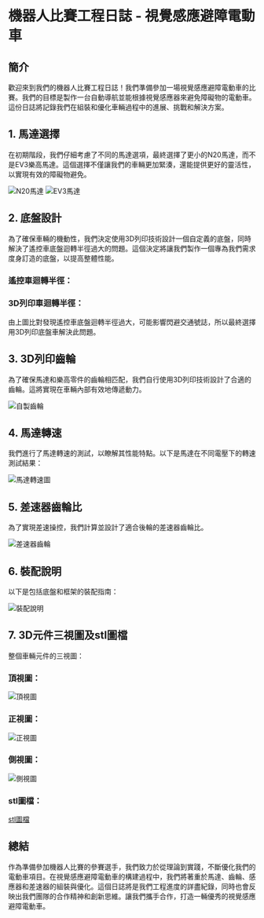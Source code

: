 # 機器人比賽工程日誌 - 視覺感應避障電動車

## 簡介

歡迎來到我們的機器人比賽工程日誌！我們準備參加一場視覺感應避障電動車的比賽。我們的目標是製作一台自動導航並能根據視覺感應器來避免障礙物的電動車。這份日誌將記錄我們在組裝和優化車輛過程中的進展、挑戰和解決方案。

## 1. 馬達選擇

在初期階段，我們仔細考慮了不同的馬達選項，最終選擇了更小的N20馬達，而不是EV3樂高馬達。這個選擇不僅讓我們的車輛更加緊湊，還能提供更好的靈活性，以實現有效的障礙物避免。

![N20馬達](n20馬達.jpeg)
![EV3馬達](EV3馬達.jpg)

## 2. 底盤設計

為了確保車輛的機動性，我們決定使用3D列印技術設計一個自定義的底盤，同時解決了遙控車底盤迴轉半徑過大的問題。這個決定將讓我們製作一個專為我們需求度身訂造的底盤，以提高整體性能。

### 遙控車迴轉半徑：



### 3D列印車迴轉半徑：



由上圖比對發現遙控車底盤迴轉半徑過大，可能影響閃避交通號誌，所以最終選擇用3D列印底盤車解決此問題。

## 3. 3D列印齒輪

為了確保馬達和樂高零件的齒輪相匹配，我們自行使用3D列印技術設計了合適的齒輪。這將實現在車輛內部有效地傳遞動力。

![自製齒輪](齒輪1.jpg)

## 4. 馬達轉速

我們進行了馬達轉速的測試，以瞭解其性能特點。以下是馬達在不同電壓下的轉速測試結果：

![馬達轉速圖](馬達轉速.png)

## 5. 差速器齒輪比

為了實現差速操控，我們計算並設計了適合後輪的差速器齒輪比。

![差速器齒輪](差速器.jpg)

## 6. 裝配說明

以下是包括底盤和框架的裝配指南：

![裝配說明](底盤解說圖.png)

## 7. 3D元件三視圖及stl圖檔

整個車輛元件的三視圖：

### 頂視圖：

![頂視圖](視圖.png)

### 正視圖：

![正視圖](上視圖.png)

### 側視圖：

![側視圖](側視圖.png)

### stl圖檔：

[stl圖檔](FE全.stl)

## 總結

作為準備參加機器人比賽的參賽選手，我們致力於從理論到實踐，不斷優化我們的電動車項目。在視覺感應避障電動車的構建過程中，我們將著重於馬達、齒輪、感應器和差速器的組裝與優化。這個日誌將是我們工程進度的詳盡紀錄，同時也會反映出我們團隊的合作精神和創新思維。讓我們攜手合作，打造一輛優秀的視覺感應避障電動車。

